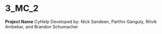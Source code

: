 # 3_MC_2
**Project Name**
CyHelp
Developed by: Nick Sandeen, Parthiv Ganguly, Ritvik Ambekar, and Brandon Schumacher
